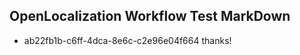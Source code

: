 ## OpenLocalization Workflow Test MarkDown
* ab22fb1b-c6ff-4dca-8e6c-c2e96e04f664 thanks!

<!--HONumber=Aug16_HO5-->


